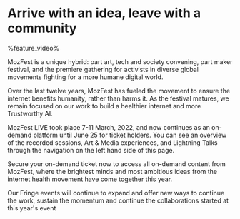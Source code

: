 <!-- This is the Plaza page when the visitor is signed out -->

# Arrive with an idea, leave with a community

%feature_video%

MozFest is a unique hybrid: part art, tech and society convening, part maker festival, and the premiere gathering for activists in diverse global movements fighting for a more humane digital world.

Over the last twelve years, MozFest has fueled the movement to ensure the internet benefits humanity, rather than harms it. As the festival matures, we remain focused on our work to build a healthier internet and more Trustworthy AI.

MozFest LIVE took place 7-11 March, 2022, and now continues as an on-demand platform until June 25 for ticket holders.  You can see an overview of the recorded sessions, Art & Media experiences, and Lightning Talks through the navigation on the left hand side of this page.

Secure your on-demand ticket now to access all on-demand content from MozFest, where the brightest minds and most ambitious ideas from the internet health movement have come together this year.

Our Fringe events will continue to expand and offer new ways to continue the work, sustain the momentum and continue the collaborations started at this year's event

